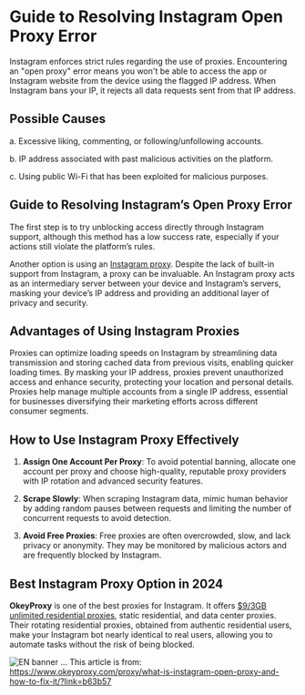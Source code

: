 # Guide to Resolving Instagram Open Proxy Error
Instagram enforces strict rules regarding the use of proxies. Encountering an "open proxy" error means you won't be able to access the app or Instagram website from the device using the flagged IP address. When Instagram bans your IP, it rejects all data requests sent from that IP address.

## Possible Causes

a. Excessive liking, commenting, or following/unfollowing accounts.

b. IP address associated with past malicious activities on the platform.

c. Using public Wi-Fi that has been exploited for malicious purposes.

## Guide to Resolving Instagram’s Open Proxy Error

The first step is to try unblocking access directly through Instagram support, although this method has a low success rate, especially if your actions still violate the platform’s rules. 

Another option is using an [Instagram proxy](https://www.okeyproxy.com/proxy/what-is-instagram-open-proxy-and-how-to-fix-it/?link=b63b57). Despite the lack of built-in support from Instagram, a proxy can be invaluable. An Instagram proxy acts as an intermediary server between your device and Instagram’s servers, masking your device’s IP address and providing an additional layer of privacy and security.

## Advantages of Using Instagram Proxies

Proxies can optimize loading speeds on Instagram by streamlining data transmission and storing cached data from previous visits, enabling quicker loading times. By masking your IP address, proxies prevent unauthorized access and enhance security, protecting your location and personal details. Proxies help manage multiple accounts from a single IP address, essential for businesses diversifying their marketing efforts across different consumer segments.

## How to Use Instagram Proxy Effectively

1. **Assign One Account Per Proxy**: To avoid potential banning, allocate one account per proxy and choose high-quality, reputable proxy providers with IP rotation and advanced security features.

2. **Scrape Slowly**: When scraping Instagram data, mimic human behavior by adding random pauses between requests and limiting the number of concurrent requests to avoid detection.

3. **Avoid Free Proxies**: Free proxies are often overcrowded, slow, and lack privacy or anonymity. They may be monitored by malicious actors and are frequently blocked by Instagram.

## Best Instagram Proxy Option in 2024

**OkeyProxy** is one of the best proxies for Instagram. It offers [$9/3GB unlimited residential proxies](https://www.okeyproxy.com/en/residential-proxies/?link=b63b57), static residential, and data center proxies. Their rotating residential proxies, obtained from authentic residential users, make your Instagram bot nearly identical to real users, allowing you to automate tasks without the risk of being blocked.

![EN banner](https://github.com/thepirateproxy/Guide-to-Resolving-Instagram-Open-Proxy-Error/assets/169422974/3cb6e6a8-ecb4-4cc8-bd8c-22988f56c7e4)
...
This article is from: https://www.okeyproxy.com/proxy/what-is-instagram-open-proxy-and-how-to-fix-it/?link=b63b57
